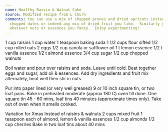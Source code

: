 ```yaml
---
name: Healthy Raisin & Walnut Cake
source: Modified recipe from L Churn
comments: You can use a mix of chopped prunes and dried apricots instead of raisins.  Or,
  chopped dates or indeed any mix of dried fruit you like.  Similarly you can use
  whatever nuts or essences you fancy.  Enjoy experimenting!
---
```


1 cup raisins
1 cup water
1 teaspoon baking soda
1 1/2 cups flour sifted
1/2 cup rolled oats
2 eggs
1/2 cup canola or safflower oil
1 t lemon essence
1/2 t vanilla essence
1/2 t almond essence
3/4 cup sugar
1/2 cup chopped walnuts

Boil water and pour over raisins and soda.  Leave until cold.  Beat together eggs and sugar, add oil & essences.  Add dry ingredients and fruit mix alternately, beat well then stir in nuts.

Pur into paper lined (or very well greased) 9 or 10 inch square tin, or two loaf pans. Bake in preheated moderate (approx 180 C) oven till done.  One square tin 45 - 60 mins, loaf tins  40 minutes (approximate times only).  Take out of oven when it smells cooked.

Variation for Xmas
Instead of raisins & walnuts 
2 cups mixed fruit
1 teaspoon each of almond, lemon & vanilla essences
1/2 cup almonds
1/2 cup cherries
Bake in two loaf tins about 40 mins

